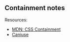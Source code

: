 ## Containment notes

Resources:

- [MDN: CSS Containment](https://developer.mozilla.org/en-US/docs/Web/CSS/CSS_Containment)
- [Caniuse](https://caniuse.com/?search=contain)